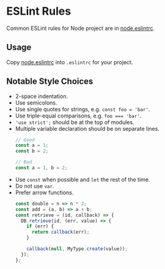 # ESLint Rules

Common ESLint rules for Node project are in [node.eslintrc](node.eslintrc).

## Usage

Copy [node.eslintrc](node.eslintrc) into `.eslintrc` for your project.

## Notable Style Choices

* 2-space indentation.
* Use semicolons.
* Use single quotes for strings, e.g. `const foo = 'bar'`.
* Use triple-equal comparisons, e.g. `foo === 'bar'`.
* `'use strict';` should be at the top of modules.
* Multiple variable declaration should be on separate lines.
  ```javascript
  // Good
  const a = 1;
  const b = 2;

  // Bad
  const a = 1, b = 2;
  ```
* Use `const` when possible and `let` the rest of the time.
* Do not use `var`.
* Prefer arrow functions.
  ```javascript
  const double = n => n * 2;
  const add = (a, b) => a + b;
  const retrieve = (id, callback) => {
    DB.retrieve(id, (err, value) => {
      if (err) {
        return callback(err);
      }

      callback(null, MyType.create(value));
    });
  };
  ```
